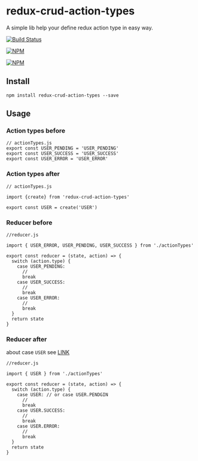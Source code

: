 # redux-crud-action-types
A simple lib help your define redux action type in easy way.

[![Build Status](https://api.travis-ci.org/edtoken/redux-crud-action-types.svg?branch=master)](https://travis-ci.org/edtoken/redux-crud-action-types)

[![NPM](https://nodei.co/npm/redux-crud-action-types.png?downloads=true&downloadRank=true&stars=true)](https://nodei.co/npm/redux-crud-action-types/)

[![NPM](https://nodei.co/npm-dl/redux-crud-action-types.png?height=3)](https://nodei.co/npm/redux-crud-action-types/)


## Install
```
npm install redux-crud-action-types --save
```

## Usage

### Action types before
```
// actionTypes.js
export const USER_PENDING = 'USER_PENDING'
export const USER_SUCCESS = 'USER_SUCCESS'
export const USER_ERROR = 'USER_ERROR'

```

### Action types after
```
// actionTypes.js

import {create} from 'redux-crud-action-types'

export const USER = create('USER')

```


### Reducer before
```
//reducer.js 

import { USER_ERROR, USER_PENDING, USER_SUCCESS } from './actionTypes'

export const reducer = (state, action) => {
  switch (action.type) {
    case USER_PENDING:
      //
      break
    case USER_SUCCESS:
      //
      break
    case USER_ERROR:
      //
      break
  }
  return state
}
```

### Reducer after
about case `USER` see [LINK](https://github.com/edtoken/redux-crud-action-types/blob/master/test/redux-crud-action-types.spec.js#L70) 
```
//reducer.js 

import { USER } from './actionTypes'

export const reducer = (state, action) => {
  switch (action.type) {
    case USER: // or case USER.PENDGIN
      //
      break
    case USER.SUCCESS:
      //
      break
    case USER.ERROR:
      //
      break
  }
  return state
}

```
